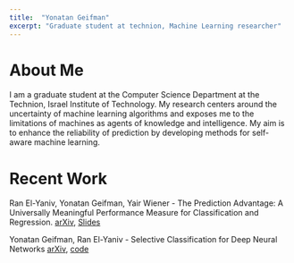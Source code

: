 ```yaml
---
title:  "Yonatan Geifman"
excerpt: "Graduate student at technion, Machine Learning researcher"
---
```


# About Me #
I am a graduate student at the Computer Science Department at the Technion, Israel Institute of Technology. My research centers around the uncertainty of machine learning algorithms and exposes me to the limitations of machines as agents of knowledge and intelligence. My aim is to enhance the reliability of prediction by developing methods for self-aware machine learning.

# Recent Work #
Ran El-Yaniv, Yonatan Geifman, Yair Wiener - The Prediction Advantage: A Universally Meaningful Performance Measure for Classification and Regression.
[arXiv](https://arxiv.org/abs/1705.08499), [Slides](https://geifmany.github.io/papers/prediction%20advantage/prediction%20advantage%20slides.pdf)

Yonatan Geifman, Ran El-Yaniv - Selective Classification for Deep Neural Networks
[arXiv](https://arxiv.org/abs/1705.08500), [code](https://github.com/geifmany/selective_deep_learning)


